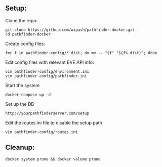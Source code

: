 ## Setup:
Clone the repo:
```
git clone https://github.com/wipash/pathfinder-docker.git
cd pathfinder-docker
```

Create config files:
```
for f in pathfinder-config/*.dist; do mv -- "$f" "${f%.dist}"; done
```

Edit config files with relevant EVE API info:
```
vim pathfinder-config/environment.ini
vim pathfinder-config/pathfinder.ini
```

Start the system
```
docker-compose up -d
```

Set up the DB
```
http://yourpathfinderserver.com/setup
```

Edit the routes.ini file to disable the setup path
```
vim pathfinder-config/routes.ini
```



## Cleanup:
```
docker system prune && docker volume prune
```